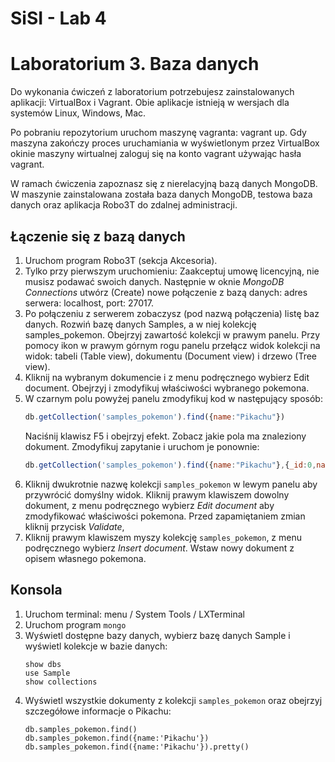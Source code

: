 # SiSI - Lab 4

# Laboratorium 3. Baza danych

Do wykonania ćwiczeń z laboratorium potrzebujesz zainstalowanych aplikacji: VirtualBox i Vagrant. Obie aplikacje istnieją w wersjach dla systemów Linux, Windows, Mac.

Po pobraniu repozytorium uruchom maszynę vagranta: vagrant up. Gdy maszyna zakończy proces uruchamiania w wyświetlonym przez VirtualBox okinie maszyny wirtualnej zaloguj się na konto vagrant używając hasła vagrant.

W ramach ćwiczenia zapoznasz się z nierelacyjną bazą danych MongoDB. W maszynie zainstalowana została baza danych MongoDB, testowa baza danych oraz aplikacja Robo3T do zdalnej administracji.

## Łączenie się z bazą danych

1. Uruchom program Robo3T (sekcja Akcesoria).
2. Tylko przy pierwszym uruchomieniu: Zaakceptuj umowę licencyjną, nie musisz podawać swoich danych. Następnie w oknie *MongoDB Connections* utwórz (Create) nowe połączenie z bazą danych: adres serwera: localhost, port: 27017.
3. Po połączeniu z serwerem zobaczysz (pod nazwą połączenia) listę baz danych. Rozwiń bazę danych Samples, a w niej kolekcję samples_pokemon. Obejrzyj zawartość kolekcji w prawym panelu. Przy pomocy ikon w prawym górnym rogu panelu przełącz widok kolekcji na widok: tabeli (Table view), dokumentu (Document view) i drzewo (Tree view).
4.  Kliknij na wybranym dokumencie i z menu podręcznego wybierz Edit document. Obejrzyj i zmodyfikuj właściwości wybranego pokemona.
5. W czarnym polu powyżej panelu zmodyfikuj kod w następujący sposób:
   ```javascript
   db.getCollection('samples_pokemon').find({name:"Pikachu"})
   ```
   Naciśnij klawisz F5 i obejrzyj efekt. Zobacz jakie pola ma znaleziony dokument. Zmodyfikuj zapytanie i uruchom je ponownie:
   ```javascript
   db.getCollection('samples_pokemon').find({name:"Pikachu"},{_id:0,name:1,weight:1})
   ```
6. Kliknij dwukrotnie nazwę kolekcji `samples_pokemon` w lewym panelu aby przywrócić domyślny widok.  Kliknij prawym klawiszem dowolny dokument, z menu podręcznego wybierz *Edit document* aby zmodyfikować właściwości pokemona. Przed zapamiętaniem zmian kliknij przycisk *Validate*,
7. Kliknij prawym klawiszem myszy kolekcję `samples_pokemon`, z menu podręcznego wybierz *Insert document*. Wstaw nowy dokument z opisem własnego pokemona.

## Konsola

1. Uruchom terminal: menu / System Tools / LXTerminal
2. Uruchom program `mongo`
3. Wyświetl dostępne bazy danych, wybierz bazę danych Sample i wyświetl kolekcje w bazie danych:
   ```
   show dbs
   use Sample
   show collections
   ```
4. Wyświetl wszystkie dokumenty z kolekcji `samples_pokemon` oraz obejrzyj szczegółowe informacje o Pikachu:
    ```
    db.samples_pokemon.find()
    db.samples_pokemon.find({name:'Pikachu'})
    db.samples_pokemon.find({name:'Pikachu'}).pretty()
    ```



